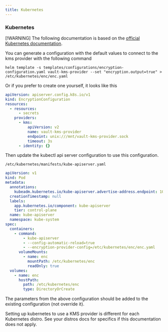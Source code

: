 ```yaml
---
title: Kubernetes
---
```


### Kubernetes

[!WARNING]
The following documentation is based on the  [official Kubernetes documentation](https://kubernetes.io/docs/tasks/administer-cluster/encrypt-data/#use-the-new-encryption-configuration-file).

You can generate a configuration with the default values to connect to the kms provider with the following command
```shell
helm template -s templates/configurations/encryption-configuration.yaml vault-kms-provider --set "encryption.output=true" > /etc/kubernetes/enc/enc.yaml
```

Or if you prefer to create one yourself, it looks like this
```yaml
apiVersion: apiserver.config.k8s.io/v1
kind: EncryptionConfiguration
resources:
  - resources:
      - secrets
    providers:
      - kms:
          apiVersion: v2
          name: vault-kms-provider
          endpoint: unix:///mnt/vault-kms-provider.sock
          timeout: 3s
      - identity: {}
```

Then update the kubectl api server configuration to use this configuration.

`/etc/kubernetes/manifests/kube-apiserver.yaml`

```yaml
apiVersion: v1
kind: Pod
metadata:
  annotations:
    kubeadm.kubernetes.io/kube-apiserver.advertise-address.endpoint: 10.20.30.40:443
  creationTimestamp: null
  labels:
    app.kubernetes.io/component: kube-apiserver
    tier: control-plane
  name: kube-apiserver
  namespace: kube-system
spec:
  containers:
    - command:
        - kube-apiserver
        - --config-automatic-reload=true
        - --encryption-provider-config=/etc/kubernetes/enc/enc.yaml
      volumeMounts:
        - name: enc                          
          mountPath: /etc/kubernetes/enc
          readOnly: true
  volumes:
    - name: enc
      hostPath:
        path: /etc/kubernetes/enc
        type: DirectoryOrCreate
```

The parameters from the above configuration should be added to the existing configuration (not override it).

Setting up kubernetes to use a KMS provider is different for each Kubernetes distro. See your distros docs for specifics if this documentation does not apply.
